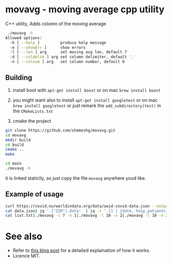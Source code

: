 
# movavg - moving average cpp utility

C++ utility, Adds colomn of the moving average

```bash
 ./movavg -h                              
Allowed options:
  -h [ --help ]         produce help message
  -e [ --showErr ]      show errors
  -l [ --len ] arg      set moving avg len, default 7
  -d [ --coldelim ] arg set column delimiter, default ',' 
  -n [ --colnum ] arg   set column number, default 0
```

## Building

1. install boot with `apt-get install boost` or on mac `brew install boost`
2. you might want also to install `apt-get install googletest` or on mac `brew install googletest` 
or just remark the `add_subdirectory(test)` in the `CMakeLists.txt`

3. cmake the project

```bash
git clone https://github.com/shemeshg/movavg.git
cd movavg
mkdir build
cd build
cmake ..
make

cd main
./movavg -h
```

it is linked staticlly, so just copy the file `movavg` anywhere youd like.

## Example of usage

```bash
curl https://covid.ourworldindata.org/data/owid-covid-data.json --output data.json
cat data.json| jq '.["ISR"].data'  | jq -r '.[] | {date, hosp_patients, icu_patients_per_million, new_deaths_per_million} |join(",") '  > list.txt
cat list.txt|./movavg -l 7 -n 1|./movavg -l 10 -n 2|./movavg -l 10 -n 3
```

# See also

* Refer to [this blog post](http://kaizou.org/2014/11/gtest-cmake/) for a detailed explaination of how it works.
* Licence MIT.
